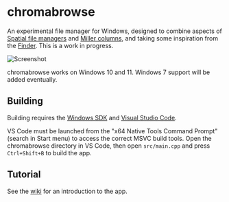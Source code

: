 # chromabrowse

An experimental file manager for Windows, designed to combine aspects of [Spatial file managers](https://en.wikipedia.org/wiki/Spatial_file_manager) and [Miller columns](https://en.wikipedia.org/wiki/Miller_columns), and taking some inspiration from the [Finder](https://en.wikipedia.org/wiki/Finder_(software)). This is a work in progress.

![Screenshot](https://user-images.githubusercontent.com/8228102/169676491-aa43b0b1-1a0a-48ae-aa62-f28ccf35fe23.png)

chromabrowse works on Windows 10 and 11. Windows 7 support will be added eventually.

## Building

Building requires the [Windows SDK](https://developer.microsoft.com/en-us/windows/downloads/windows-sdk/) and [Visual Studio Code](https://code.visualstudio.com/).

VS Code must be launched from the "x64 Native Tools Command Prompt" (search in Start menu) to access the correct MSVC build tools. Open the chromabrowse directory in VS Code, then open `src/main.cpp` and press `Ctrl+Shift+B` to build the app.

## Tutorial

See the [wiki](https://github.com/vanjac/chromabrowse/wiki/Tutorial) for an introduction to the app.
